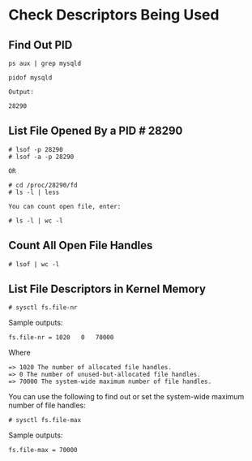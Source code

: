 # Check Descriptors Being Used

## Find Out PID

````
ps aux | grep mysqld

pidof mysqld

Output:

28290

````

## List File Opened By a PID # 28290
````
# lsof -p 28290
# lsof -a -p 28290

OR

# cd /proc/28290/fd
# ls -l | less

You can count open file, enter:

# ls -l | wc -l

````

## Count All Open File Handles

````
# lsof | wc -l
````
## List File Descriptors in Kernel Memory
````
# sysctl fs.file-nr
````
Sample outputs:
````
fs.file-nr = 1020	0	70000
````
Where
````
=> 1020 The number of allocated file handles.
=> 0 The number of unused-but-allocated file handles.
=> 70000 The system-wide maximum number of file handles.
````

You can use the following to find out or set the system-wide maximum number of file handles:
````
# sysctl fs.file-max
````
Sample outputs:
````
fs.file-max = 70000
````



